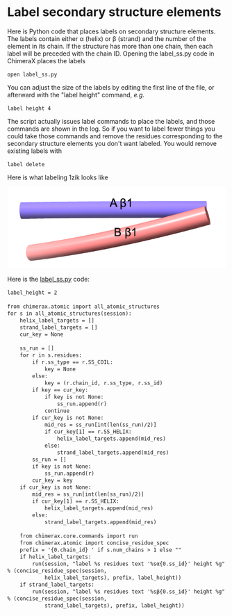 # Label secondary structure elements

Here is Python code that places labels on secondary structure elements. The labels contain either &alpha; (helix) or &beta; (strand) and the number of the element in its chain.  If the structure has more than one chain, then each label will be preceded with the chain ID.  Opening the label_ss.py code in ChimeraX places the labels

    open label_ss.py

You can adjust the size of the labels by editing the first line of the file, or afterward with the "label height" command, *e.g.*

    label height 4
    
The script actually issues label commands to place the labels, and those commands are shown in the log.  So if you want to label fewer things you could take those commands and remove the residues corresponding to the secondary structure elements you don't want labeled.  You would remove existing labels with

	label delete

Here is what labeling 1zik looks like

<img src="label_ss.png">

Here is the [label_ss.py](label_ss.py) code:

    label_height = 2

    from chimerax.atomic import all_atomic_structures
    for s in all_atomic_structures(session):
        helix_label_targets = []
        strand_label_targets = []
        cur_key = None

        ss_run = []
        for r in s.residues:
            if r.ss_type == r.SS_COIL:
                key = None
            else:
                key = (r.chain_id, r.ss_type, r.ss_id)
            if key == cur_key:
                if key is not None:
                    ss_run.append(r)
                continue
            if cur_key is not None:
                mid_res = ss_run[int(len(ss_run)/2)]
                if cur_key[1] == r.SS_HELIX:
                    helix_label_targets.append(mid_res)
                else:
                    strand_label_targets.append(mid_res)
            ss_run = []
            if key is not None:
                ss_run.append(r)
            cur_key = key
        if cur_key is not None:
            mid_res = ss_run[int(len(ss_run)/2)]
            if cur_key[1] == r.SS_HELIX:
                helix_label_targets.append(mid_res)
            else:
                strand_label_targets.append(mid_res)

        from chimerax.core.commands import run
        from chimerax.atomic import concise_residue_spec
        prefix = '{0.chain_id} ' if s.num_chains > 1 else ""
        if helix_label_targets:
            run(session, "label %s residues text '%sα{0.ss_id}' height %g" % (concise_residue_spec(session,
                helix_label_targets), prefix, label_height))
        if strand_label_targets:
            run(session, "label %s residues text '%sβ{0.ss_id}' height %g" % (concise_residue_spec(session,
                strand_label_targets), prefix, label_height))
